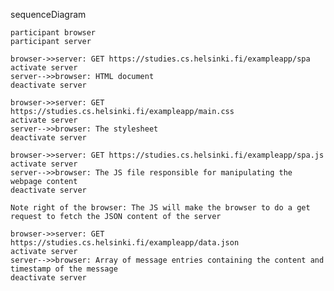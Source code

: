sequenceDiagram

    participant browser
    participant server

    browser->>server: GET https://studies.cs.helsinki.fi/exampleapp/spa
    activate server
    server-->>browser: HTML document
    deactivate server

    browser->>server: GET https://studies.cs.helsinki.fi/exampleapp/main.css
    activate server
    server-->>browser: The stylesheet
    deactivate server

    browser->>server: GET https://studies.cs.helsinki.fi/exampleapp/spa.js
    activate server
    server-->>browser: The JS file responsible for manipulating the webpage content
    deactivate server

    Note right of the browser: The JS will make the browser to do a get request to fetch the JSON content of the server

    browser->>server: GET https://studies.cs.helsinki.fi/exampleapp/data.json
    activate server
    server-->>browser: Array of message entries containing the content and timestamp of the message
    deactivate server
